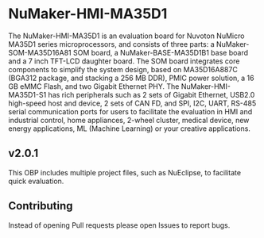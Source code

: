 # NuMaker-HMI-MA35D1

The NuMaker-HMI-MA35D1 is an evaluation board for Nuvoton NuMicro MA35D1 series microprocessors, and consists of three parts: 
a NuMaker-SOM-MA35D16A81 SOM board, a NuMaker-BASE-MA35D1B1 base board and a 7 inch TFT-LCD daughter board. 
The SOM board integrates core components to simplify the system design, based on MA35D16A887C (BGA312 package, and 
stacking a 256 MB DDR), PMIC power solution, a 16 GB eMMC Flash, and two Gigabit Ethernet PHY. 
The NuMaker-HMI-MA35D1-S1 has rich peripherals such as 2 sets of Gigabit Ethernet, USB2.0 high-speed host and device, 
2 sets of CAN FD, and SPI, I2C, UART, RS-485 serial communication ports for users to facilitate the evaluation in HMI and industrial control, 
home appliances, 2-wheel cluster, medical device, new energy applications, ML (Machine Learning) or your creative applications.

## v2.0.1

This OBP includes multiple project files, such as NuEclipse, to facilitate quick evaluation.

## Contributing

Instead of opening Pull requests please open Issues to report bugs.
